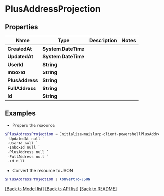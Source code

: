 # PlusAddressProjection
## Properties

Name | Type | Description | Notes
------------ | ------------- | ------------- | -------------
**CreatedAt** | **System.DateTime** |  | 
**UpdatedAt** | **System.DateTime** |  | 
**UserId** | **String** |  | 
**InboxId** | **String** |  | 
**PlusAddress** | **String** |  | 
**FullAddress** | **String** |  | 
**Id** | **String** |  | 

## Examples

- Prepare the resource
```powershell
$PlusAddressProjection = Initialize-maislurp-client-powershellPlusAddressProjection  -CreatedAt null `
 -UpdatedAt null `
 -UserId null `
 -InboxId null `
 -PlusAddress null `
 -FullAddress null `
 -Id null
```

- Convert the resource to JSON
```powershell
$PlusAddressProjection | ConvertTo-JSON
```

[[Back to Model list]](../README#documentation-for-models) [[Back to API list]](../README#documentation-for-api-endpoints) [[Back to README]](../README)

